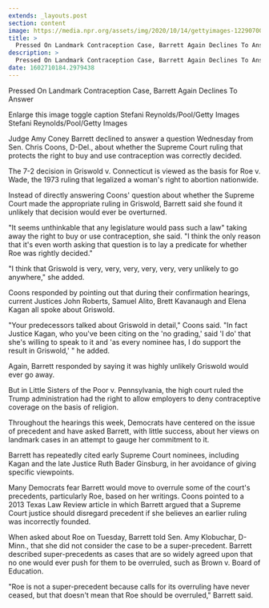 ```yaml
--- 
extends: _layouts.post 
section: content 
image: https://media.npr.org/assets/img/2020/10/14/gettyimages-1229070049_wide-dc59d33709c4f9d9a5e52d9b2abf877ad8790c5e.jpg?s=1400 
title: > 
  Pressed On Landmark Contraception Case, Barrett Again Declines To Answer 
description: > 
  Pressed On Landmark Contraception Case, Barrett Again Declines To AnswerEnlarge this image toggle caption Stefani Reynolds/Pool/Getty Images Stefani Reynolds/Pool/Getty ImagesJudge Amy Coney Barrett declined to answer a question Wednesday from Sen. Chris Coons, D-Del., about whether the Supreme Court ruling that protects the right to buy and use contraception was correctly decided.The 7-2 decision in Griswold v. Connecticut is viewed as the basis for Roe v. Wade, the 1973 ruling that legalized a woman's right to abortion nationwide.Instead of directly answering Coons' question about whether the Supreme Court made the appropriate ruling in Griswold, Barrett said she found it unlikely that decision would ever be overturned.Again, Barrett responded by saying it was highly unlikely Griswold would ever go away.Barrett has repeatedly cited early Supreme Court nominees, including Kagan and the late Justice Ruth Bader Ginsburg, in her avoidance of giving specific viewpoints. 
date: 1602710184.2979438 
--- 
```

Pressed On Landmark Contraception Case, Barrett Again Declines To Answer

Enlarge this image toggle caption Stefani Reynolds/Pool/Getty Images Stefani Reynolds/Pool/Getty Images

Judge Amy Coney Barrett declined to answer a question Wednesday from Sen. Chris Coons, D-Del., about whether the Supreme Court ruling that protects the right to buy and use contraception was correctly decided.

The 7-2 decision in Griswold v. Connecticut is viewed as the basis for Roe v. Wade, the 1973 ruling that legalized a woman's right to abortion nationwide.

Instead of directly answering Coons' question about whether the Supreme Court made the appropriate ruling in Griswold, Barrett said she found it unlikely that decision would ever be overturned.

"It seems unthinkable that any legislature would pass such a law" taking away the right to buy or use contraception, she said. "I think the only reason that it's even worth asking that question is to lay a predicate for whether Roe was rightly decided."

"I think that Griswold is very, very, very, very, very, very unlikely to go anywhere," she added.

Coons responded by pointing out that during their confirmation hearings, current Justices John Roberts, Samuel Alito, Brett Kavanaugh and Elena Kagan all spoke about Griswold.

"Your predecessors talked about Griswold in detail," Coons said. "In fact Justice Kagan, who you've been citing on the 'no grading,' said 'I do' that she's willing to speak to it and 'as every nominee has, I do support the result in Griswold,' " he added.

Again, Barrett responded by saying it was highly unlikely Griswold would ever go away.

But in Little Sisters of the Poor v. Pennsylvania, the high court ruled the Trump administration had the right to allow employers to deny contraceptive coverage on the basis of religion.

Throughout the hearings this week, Democrats have centered on the issue of precedent and have asked Barrett, with little success, about her views on landmark cases in an attempt to gauge her commitment to it.

Barrett has repeatedly cited early Supreme Court nominees, including Kagan and the late Justice Ruth Bader Ginsburg, in her avoidance of giving specific viewpoints.

Many Democrats fear Barrett would move to overrule some of the court's precedents, particularly Roe, based on her writings. Coons pointed to a 2013 Texas Law Review article in which Barrett argued that a Supreme Court justice should disregard precedent if she believes an earlier ruling was incorrectly founded.

When asked about Roe on Tuesday, Barrett told Sen. Amy Klobuchar, D-Minn., that she did not consider the case to be a super-precedent. Barrett described super-precedents as cases that are so widely agreed upon that no one would ever push for them to be overruled, such as Brown v. Board of Education.

"Roe is not a super-precedent because calls for its overruling have never ceased, but that doesn't mean that Roe should be overruled," Barrett said.